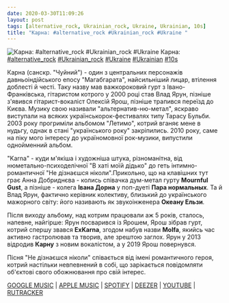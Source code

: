 ```yaml
---
date: 2020-03-30T11:09:26
layout: post
tags: [alternative_rock, Ukrainian_rock, Ukraine, Ukrainian, 10s]
title: "Карна: #alternative_rock #Ukrainian_rock #Ukraine "
---
```

![Карна: #alternative_rock #Ukrainian_rock #Ukraine ](/assets/photos/photo_930@30-03-2020_11-09-25.jpg)
Карна: [#alternative_rock](/tags/#alternative_rock) [#Ukrainian_rock](/tags/#Ukrainian_rock) [#Ukraine](/tags/#Ukraine) [#Ukrainian](/tags/#Ukrainian) [#10s](/tags/#10s)

Карна (санскр. &quot;Чуйний&quot;) - один з центральних персонажів давньоіндійського епосу &quot;Магабгарата&quot;, найсильніший лицар, втілення доблесті й честі. Таку назву мав важкороковий гурт з Івано-Франківська, гітаристом котрого у 2000 році став Влад Ярун, пізніше з&#39;явився гітарист-вокаліст Олексій Ярош, пізніше трапився переїзд до Києва. Музику свою називали &quot;альтернатив-ню-метал&quot;, яскраво виступали на всяких українськорок-фестивалях типу Тарасу Бульби. 2003 року прогриміли альбомом &quot;Летимо&quot;, котрий вганяє мене в нудьгу, однак в стані &quot;українського року&quot; закріпились. 2010 року, саме на піку мого інтересу до україномовної рок-музики, випустили однойменний альбом.

&quot;Karna&quot; - куди м&#39;якіша і художніша штука, різноманітна, від нюметально-психоделічної &quot;В хаті моїй дідько&quot; до геть інтимно-романтичної &quot;Не дізнаєшся ніколи&quot;.Прикольно, що на клавішних тут грає Анна Добриднєва - колись співачка дум-метал гурту **Mournful Gust**, а пізніше - колега **Івана Дорна** у поп-дуеті **Пара нормальных**. Та й Влад Ярун, фактично керівник колективу, близький до українського мажорного світу: його називають як звукоінженера **Океану Ельзи**.

Після виходу альбому, над котрим працювали аж 5 років, сталось, напевне, найгірше: Ярун посварився із Ярошем, Ярош зібрав гурт, котрий спершу звався **ExKarna**, згодом набув назви **Molfa**, якийсь час активно гастролював та творив, але зрештою заглох. Ярун у 2013 відродив **Карну** з новим вокалістом, а у 2019 Ярош повернувся.

Пісня &quot;Не дізнаєшся ніколи&quot; співається від імені романтичного героя, котрий настільки невпевнений в собі, що зарікається повідомляти об&#39;єктові свого обожнювання про свій інтерес.

[GOOGLE MUSIC](https://play.google.com/music/m/Blmsfsqhudg42p7gbchrks67yky) | [APPLE MUSIC](https://music.apple.com/ru/album/%D0%BA%D0%B0%D1%80%D0%BD%D0%B0/1257657092) | [SPOTIFY](https://open.spotify.com/album/7FgYWQZwC0UyPmjWKev0F8) | [DEEZER](https://www.deezer.com/album/44397621?utm_source=deezer&amp;utm_content=album-44397621&amp;utm_term=1601611822_1585555574&amp;utm_medium=web) | [YOUTUBE](https://www.youtube.com/playlist?list=PLTWYzzm8RD7q2_HpqMQYXrucLXoIeG_ax) | [RUTRACKER](https://rutracker.org/forum/viewtopic.php?t=5484870)